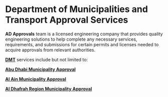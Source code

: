 # Department of Municipalities and Transport Approval Services

<b>AD Approvals</b> team is a licensed engineering company that provides quality engineering solutions to help complete any necessary services, requirements, and submissions for certain permits and licenses needed to acquire approvals from relevant authorities.

<a href="https://www.abudhabiapprovals.ae/services/dmt-approval" target="_blank"><b>DMT</b></a> services include but not limited to:

<a href="https://www.abudhabiapprovals.ae/services/abu-dhabi-municipality-approval" target="_blank"><b>Abu Dhabi Municipality Approval</b></a>

<a href="https://www.abudhabiapprovals.ae/services/al-ain-city-municipality-approval" target="_blank"><b>Al Ain Municipality Approval</b></a>

<a href="https://www.abudhabiapprovals.ae/services/al-dhafrah-region-municipality-approval" target="_blank"><b>Al Dhafrah Region Municipality Approval</b></a>
